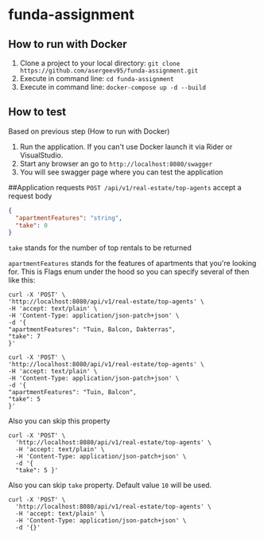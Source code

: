 # funda-assignment

## How to run with Docker
1. Clone a project to your local directory: `git clone https://github.com/asergeev95/funda-assignment.git`
2. Execute in command line: `cd funda-assignment`
3. Execute in command line: `docker-compose up -d --build`


## How to test
Based on previous step (How to run with Docker) 

1. Run the application. If you can't use Docker launch it via Rider or VisualStudio.
2. Start any browser an go to `http://localhost:8080/swagger`
3. You will see swagger page where you can test the application

##Application requests
`POST ​/api​/v1​/real-estate​/top-agents` accept a request body 

```json
{
  "apartmentFeatures": "string",
  "take": 0
}
```
`take` stands for the number of top rentals to be returned

`apartmentFeatures` stands for the features of apartments that you're looking for. This is Flags enum under the hood so you can specify several of then like this:

```
curl -X 'POST' \
'http://localhost:8080/api/v1/real-estate/top-agents' \
-H 'accept: text/plain' \
-H 'Content-Type: application/json-patch+json' \
-d '{
"apartmentFeatures": "Tuin, Balcon, Dakterras",
"take": 7
}'
```
```http request
curl -X 'POST' \
'http://localhost:8080/api/v1/real-estate/top-agents' \
-H 'accept: text/plain' \
-H 'Content-Type: application/json-patch+json' \
-d '{
"apartmentFeatures": "Tuin, Balcon",
"take": 5
}'

```
Also you can skip this property 
```http request
curl -X 'POST' \
  'http://localhost:8080/api/v1/real-estate/top-agents' \
  -H 'accept: text/plain' \
  -H 'Content-Type: application/json-patch+json' \
  -d '{
  "take": 5 }'
```

Also you can skip `take` property. Default value `10` will be used. 
```http request
curl -X 'POST' \
  'http://localhost:8080/api/v1/real-estate/top-agents' \
  -H 'accept: text/plain' \
  -H 'Content-Type: application/json-patch+json' \
  -d '{}'
```


